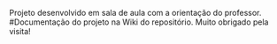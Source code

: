 Projeto desenvolvido em sala de aula com a orientação do professor.
#Documentação do projeto na Wiki do repositório.
Muito obrigado pela visita!
